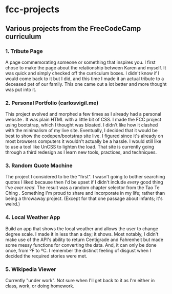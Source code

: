 # fcc-projects

## Various projects from the FreeCodeCamp curriculum

### 1. Tribute Page

A page commemorating someone or something that inspires you. I first chose to
make the page about the relationship between Karen and myself. It was quick and
simply checked off the curriculum boxes. I didn't know if I would come back to
it but I did, and this time I made it an actual tribute to a deceased pet of
our family. This one came out a lot better and more thought was put into it.

### 2. Personal Portfolio (carlosvigil.me)

This project evolved and morphed a few times as I already had a personal website
. It was plain HTML with a little bit of CSS. I made the FCC project using
bootstrap, which I thought was bloated. I didn't like how it clashed with the
minimalism of my live site. Eventually, I decided that it would be best to show
the codepen/bootstrap site live. I figured since it's already on most browsers
computers it wouldn't actually be a hassle. I would still like to use a tool
like UnCSS to lighten the load. That site is currently going through a third
redesign as I learn new tools, practices, and techniques.

### 3. Random Quote Machine

The project I considered to be the "first". I wasn't going to bother searching
quotes I liked because then I'd be upset if I didn't include *every* good thing
I've *ever read*. The result was a random chapter selector from the Tao Te Ching
. Something I'm proud to share and incorporate in my life; rather than being a
throwaway project. (Except for that one passage about infants; it's weird.)

### 4. Local Weather App

Build an app that shows the local weather and allows the user to change degree 
scale. I made it in less than a day; it shows. Most notably, I didn't make use 
of the API's ability to return Centigrade and Fahrenheit but made some messy 
functions for converting the data. And, it can only be done once, from ºF to ºC.
 I remember the distinct feeling of disgust when I decided the required stories 
were met.

### 5. Wikipedia Viewer

Currently "under work". Not sure when I'll get back to it as I'm either in 
class, work, or doing homework.
